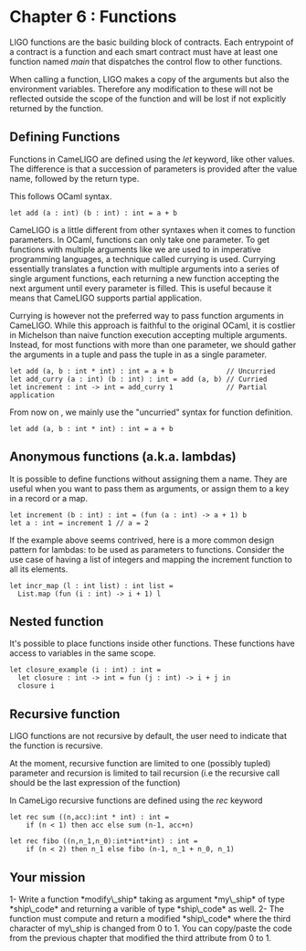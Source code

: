 # Chapter 6 : Functions

<dialog character="mechanics">Captain, why are you trying to change the part yourself? Just write a function on the terminal and send it to a droid.</dialog>

LIGO functions are the basic building block of contracts. Each entrypoint of a contract is a function and each smart contract must have at least one function named _main_ that dispatches the control flow to other functions.

When calling a function, LIGO makes a copy of the arguments but also the environment variables. Therefore any modification to these will not be reflected outside the scope of the function and will be lost if not explicitly returned by the function.


## Defining Functions

Functions in CameLIGO are defined using the _let_ keyword, like other values. The difference is that a succession of parameters is provided after the value name, followed by the return type.

This follows OCaml syntax.
```
let add (a : int) (b : int) : int = a + b
```

CameLIGO is a little different from other syntaxes when it comes to function parameters. In OCaml, functions can only take one parameter. To get functions with multiple arguments like we are used to in imperative programming languages, a technique called currying is used. Currying essentially translates a function with multiple arguments into a series of single argument functions, each returning a new function accepting the next argument until every parameter is filled. This is useful because it means that CameLIGO supports partial application.

Currying is however not the preferred way to pass function arguments in CameLIGO. While this approach is faithful to the original OCaml, it is costlier in Michelson than naive function execution accepting multiple arguments. Instead, for most functions with more than one parameter, we should gather the arguments in a tuple and pass the tuple in as a single parameter.

```
let add (a, b : int * int) : int = a + b             // Uncurried
let add_curry (a : int) (b : int) : int = add (a, b) // Curried
let increment : int -> int = add_curry 1             // Partial application
```

From now on , we mainly use the "uncurried" syntax for function definition.

```
let add (a, b : int * int) : int = a + b
```


## Anonymous functions (a.k.a. lambdas)

It is possible to define functions without assigning them a name. They are useful when you want to pass them as arguments, or assign them to a key in a record or a map.

```
let increment (b : int) : int = (fun (a : int) -> a + 1) b
let a : int = increment 1 // a = 2
```

If the example above seems contrived, here is a more common design pattern for lambdas: to be used as parameters to functions. Consider the use case of having a list of integers and mapping the increment function to all its elements.

```
let incr_map (l : int list) : int list =
  List.map (fun (i : int) -> i + 1) l
```

## Nested function

It's possible to place functions inside other functions. These functions have access to variables in the same scope.

```
let closure_example (i : int) : int =
  let closure : int -> int = fun (j : int) -> i + j in
  closure i
```

## Recursive function

LIGO functions are not recursive by default, the user need to indicate that the function is recursive.

At the moment, recursive function are limited to one (possibly tupled) parameter and recursion is limited to tail recursion (i.e the recursive call should be the last expression of the function)

In CameLigo recursive functions are defined using the _rec_ keyword

```
let rec sum ((n,acc):int * int) : int =
    if (n < 1) then acc else sum (n-1, acc+n)
 
let rec fibo ((n,n_1,n_0):int*int*int) : int = 
    if (n < 2) then n_1 else fibo (n-1, n_1 + n_0, n_1)
```

## Your mission

<!-- prettier-ignore -->1- Write a function *modify\_ship* taking as argument *my\_ship* of type *ship\_code* and returning a varible of type *ship\_code* as well.

<!-- prettier-ignore -->2- The function must compute and return a modified *ship\_code* where the third character of my\_ship is changed from 0 to 1. You can copy/paste the code from the previous chapter that modified the third attribute from 0 to 1.

